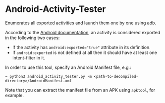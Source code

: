 # Android-Activity-Tester
Enumerates all exported activities and launch them one by one using adb.

According to the [Android documentation](https://developer.android.com/guide/topics/manifest/activity-element#exported), an activity is considered exported in the following two cases:

* If the activity has `android:exported="true"` attribute in its definition.
* If `android:exported` is not defined at all then it should have at least one intent-filter in it.

In order to use this tool, specify an Android Manifest file, e.g.:

```
~ python3 android_activity_tester.py -m <path-to-decompiled-directory>/AndroidManifest.xml
```

Note that you can extract the manifest file from an APK using `apktool`, for example.